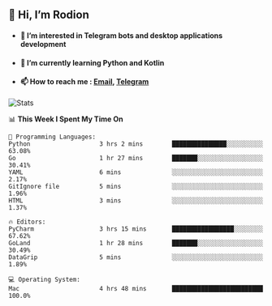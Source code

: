 ## 👋 Hi, I’m Rodion
- #### 👀 I’m interested in Telegram bots and desktop applications development
- #### 🌱 I’m currently learning Python and Kotlin
- #### 📫 How to reach me : [Email](mailto:me@lavn.ml), [Telegram](https://t.me/fast_geek)

![Stats](https://github-readme-stats.vercel.app/api?username=fast-geek&show_icons=true&theme=github_dark&hide_border=true&hide=issues&count_private=true&layout=compact)


<!--START_SECTION:waka-->
📊 **This Week I Spent My Time On** 

```text
💬 Programming Languages: 
Python                   3 hrs 2 mins        ███████████████░░░░░░░░░░   63.08% 
Go                       1 hr 27 mins        ███████░░░░░░░░░░░░░░░░░░   30.41% 
YAML                     6 mins              ░░░░░░░░░░░░░░░░░░░░░░░░░   2.17% 
GitIgnore file           5 mins              ░░░░░░░░░░░░░░░░░░░░░░░░░   1.96% 
HTML                     3 mins              ░░░░░░░░░░░░░░░░░░░░░░░░░   1.37%

🔥 Editors: 
PyCharm                  3 hrs 15 mins       █████████████████░░░░░░░░   67.62% 
GoLand                   1 hr 28 mins        ███████░░░░░░░░░░░░░░░░░░   30.49% 
DataGrip                 5 mins              ░░░░░░░░░░░░░░░░░░░░░░░░░   1.89%

💻 Operating System: 
Mac                      4 hrs 48 mins       █████████████████████████   100.0%

```


<!--END_SECTION:waka-->
